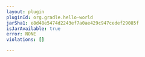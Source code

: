 ```yaml
---
layout: plugin
pluginId: org.gradle.hello-world
jarSha1: e8d48e5474d2243ef7a0ae429c947cedef29085f
isJarAvailable: true
error: NONE
violations: []

---
```

